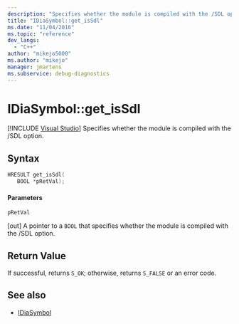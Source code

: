 ```yaml
---
description: "Specifies whether the module is compiled with the /SDL option."
title: "IDiaSymbol::get_isSdl"
ms.date: "11/04/2016"
ms.topic: "reference"
dev_langs:
  - "C++"
author: "mikejo5000"
ms.author: "mikejo"
manager: jmartens
ms.subservice: debug-diagnostics
---
```

# IDiaSymbol::get_isSdl

 [!INCLUDE [Visual Studio](~/includes/applies-to-version/vs-windows-only.md)]
Specifies whether the module is compiled with the /SDL option.

## Syntax

```C++
HRESULT get_isSdl(
   BOOL *pRetVal);
```

#### Parameters
 `pRetVal`

[out] A pointer to a `BOOL` that specifies whether the module is compiled with the /SDL option.

## Return Value
 If successful, returns `S_OK`; otherwise, returns `S_FALSE` or an error code.

## See also
- [IDiaSymbol](../../debugger/debug-interface-access/idiasymbol.md)
